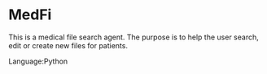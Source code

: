 # MedFi

This is a medical file search agent.
The purpose is to help the user search, edit or create new files for patients.

Language:Python
